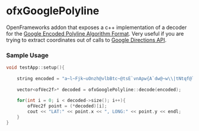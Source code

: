 # ofxGooglePolyline #

OpenFrameworks addon that exposes a c++ implementation of a decoder for the [Google Encoded Polyline Algorithm Format](https://developers.google.com/maps/documentation/utilities/polylinealgorithm). Very useful if you are trying to extract coordinates out of calls to [Google Directions API](https://developers.google.com/maps/documentation/directions/).

### Sample Usage ###
```c++
void testApp::setup(){
    
    string encoded = "a~l~Fjk~uOnzh@vlbBtc~@tsE`vnApw{A`dw@~w\\|tNtqf@l{Yd_Fblh@rxo@b}@xxSfytAblk@xxaBeJxlcBb~t@zbh@jc|Bx}C`rv@rw|@rlhA~dVzeo@vrSnc}Axf]fjz@xfFbw~@dz{A~d{A|zOxbrBbdUvpo@`cFp~xBc`Hk@nurDznmFfwMbwz@bbl@lq~@loPpxq@bw_@v|{CbtY~jGqeMb{iF|n\\~mbDzeVh_Wr|Efc\\x`Ij{kE}mAb~uF{cNd}xBjp]fulBiwJpgg@|kHntyArpb@bijCk_Kv~eGyqTj_|@`uV`k|DcsNdwxAott@r}q@_gc@nu`CnvHx`k@dse@j|p@zpiAp|gEicy@`omFvaErfo@igQxnlApqGze~AsyRzrjAb__@ftyB}pIlo_BflmA~yQftNboWzoAlzp@mz`@|}_@fda@jakEitAn{fB_a]lexClshBtmqAdmY_hLxiZd~XtaBndgC";
    
    vector<ofVec2f>* decoded = ofxGooglePolyline::decode(encoded);
    
    for(int i = 0; i < decoded->size(); i++){
        ofVec2f point = (*decoded)[i];
        cout << "LAT:" << point.x << ", LONG:" << point.y << endl;
    }
}
```